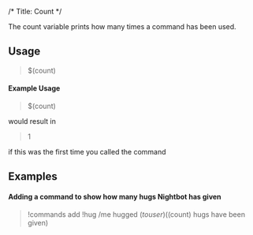 /*
Title: Count
*/

The count variable prints how many times a command has been used.

## Usage

> $(count)

#### Example Usage

> $(count)

would result in

> 1

if this was the first time you called the command

## Examples

#### Adding a command to show how many hugs Nightbot has given

> !commands add !hug /me hugged $(touser) ($(count) hugs have been given)